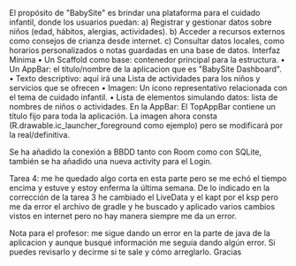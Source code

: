 El propósito de "BabySite" es brindar una plataforma para el cuidado infantil, donde los usuarios puedan: 
a) Registrar y gestionar datos sobre niños (edad, hábitos, alergias, actividades). 
b) Acceder a recursos externos como consejos de crianza desde internet. 
c) Consultar datos locales, como horarios personalizados o notas guardadas en una base de datos. 
Interfaz Mínima 
• Un Scaffold como base: contenedor principal para la estructura. 
• Un AppBar: el título/nombre de la aplicacion que es "BabySite Dashboard". 
• Texto descriptivo: aquí irá una Lista de actividades para los niños y servicios que se ofrecen • Imagen: Un ícono representativo relacionada con el tema de cuidado infantil. 
• Lista de elementos simulando datos: lista de nombres de niños o actividades. En la AppBar: El TopAppBar contiene un título fijo para toda la aplicación. La imagen ahora consta (R.drawable.ic_launcher_foreground como ejemplo) pero se modificará por la real/definitiva. 

Se ha añadido la conexión a BBDD tanto con Room como con SQLite, también se ha añadido una nueva activity para el Login.

Tarea 4: me he quedado algo corta en esta parte pero se me echó el tiempo encima y estuve y estoy enferma la última semana. De lo indicado en la corrección de la tarea 3 he cambiado el LiveData y el kapt por el ksp pero me da error el archivo de gradle y he buscado y aplicado varios cambios vistos en internet pero no hay manera siempre me da un error.

Nota para el profesor: me sigue dando un error en la parte de java de la aplicacion y aunque busqué información me seguía dando algún error. Si puedes revisarlo y decirme si te sale y cómo arreglarlo.
Gracias
